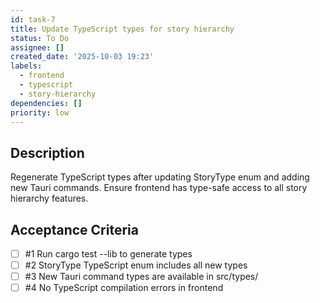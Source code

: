 ```yaml
---
id: task-7
title: Update TypeScript types for story hierarchy
status: To Do
assignee: []
created_date: '2025-10-03 19:23'
labels:
  - frontend
  - typescript
  - story-hierarchy
dependencies: []
priority: low
---
```


## Description

<!-- SECTION:DESCRIPTION:BEGIN -->
Regenerate TypeScript types after updating StoryType enum and adding new Tauri commands. Ensure frontend has type-safe access to all story hierarchy features.
<!-- SECTION:DESCRIPTION:END -->

## Acceptance Criteria
<!-- AC:BEGIN -->
- [ ] #1 Run cargo test --lib to generate types
- [ ] #2 StoryType TypeScript enum includes all new types
- [ ] #3 New Tauri command types are available in src/types/
- [ ] #4 No TypeScript compilation errors in frontend
<!-- AC:END -->
